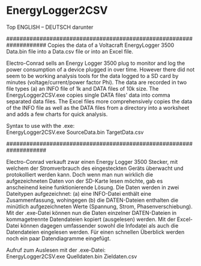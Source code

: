 # EnergyLogger2CSV

Top ENGLISH – 
DEUTSCH darunter

####################################################################
Copies the data of a Voltacraft EnergyLogger 3500 Data.bin file into a Data.csv file or into an Excel file.

Electro-Conrad sells an Energy Logger 3500 plug to monitor and log the power consumption of a device plugged in over time.  However there did not seem to be working analysis tools for the data logged to a SD card by minutes (voltage/current/power factor Phi).  The data are recorded in two file types (a) an INFO file of 1k and DATA files of 10k size. The EnergyLogger2CSV.exe copies single DATA files' data into comma separated data files.  The Excel files more comprehensively copies the data of the INFO file as well as the DATA files from a directory into a worksheet and adds a few charts for quick analysis.

Syntax to use with the .exe:  
EnergyLogger2CSV.exe SourceData.bin TargetData.csv

####################################################################

Electro-Conrad verkauft zwar einen Energy Logger 3500 Stecker, mit welchem der Stromverbrauch des eingesteckten Geräts überwacht und protokolliert werden kann. Doch wenn man nun wirklich die aufgezeichneten Daten von der SD-Karte lesen möchte, gab es anscheinend keine funktionierende Lösung. Die Daten werden in zwei Dateitypen aufgezeichnet: (a) eine INFO-Datei enthält eine Zusammenfassung, wohingegen (b) die DATEN-Dateien enthalten die minütlich aufgezeichneten Werte (Spannung, Strom, Phasenverschiebung). Mit der .exe-Datei können nun die Daten einzelner DATEN-Dateien in kommagetrennte Datendateien kopiert (ausgelesen) werden. Mit der Excel-Datei können dagegen umfassender sowohl die Infodatei als auch die Datendateien eingelesen werden. Für einen schnellen Überblick werden noch ein paar Datendiagramme eingefügt.

Aufruf zum Auslesen mit der .exe-Datei:  
EnergyLogger2CSV.exe Quelldaten.bin Zieldaten.csv

